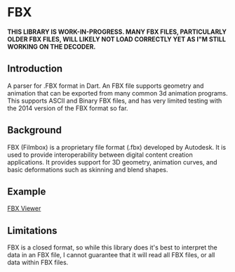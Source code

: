 # FBX #

**THIS LIBRARY IS WORK-IN-PROGRESS. MANY FBX FILES, PARTICULARLY OLDER FBX FILES, WILL LIKELY NOT LOAD CORRECTLY YET AS I"M STILL WORKING ON THE DECODER.**

## Introduction ##

A parser for .FBX format in Dart.  An FBX file supports geometry and animation
that can be exported from many common 3d animation programs.  This supports ASCII and Binary FBX files, and has very limited testing with the 2014 version of the FBX format so far.

## Background ##

FBX (Filmbox) is a proprietary file format (.fbx) developed by Autodesk. 
It is used to provide interoperability between digital content creation 
applications. It provides support for 3D geometry, animation curves, and basic deformations such as skinning and blend shapes.

## Example ##

[FBX Viewer](http://brendan-duncan.github.io/dart_fbx/fbx_viewer.html)

## Limitations ##

FBX is a closed format, so while this library does it's best to interpret the
data in an FBX file, I cannot guarantee that it will read all FBX files, or
all data within FBX files.

